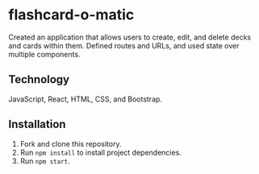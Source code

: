 # flashcard-o-matic

Created an application that allows users to create, edit, and delete decks and cards within them.
Defined routes and URLs, and used state over multiple components.

## Technology

JavaScript, React, HTML, CSS, and Bootstrap. 

## Installation

1. Fork and clone this repository.
1. Run `npm install` to install project dependencies.
1. Run `npm start`.
